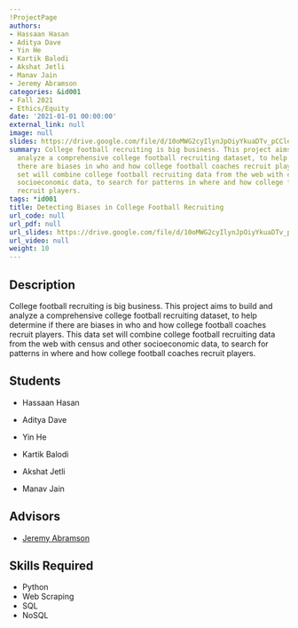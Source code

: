 ```yaml
---
!ProjectPage
authors:
- Hassaan Hasan
- Aditya Dave
- Yin He
- Kartik Balodi
- Akshat Jetli
- Manav Jain
- Jeremy Abramson
categories: &id001
- Fall 2021
- Ethics/Equity
date: '2021-01-01 00:00:00'
external_link: null
image: null
slides: https://drive.google.com/file/d/10oMWG2cyIlynJpOiyYkuaDTv_pCCleJI/view?usp=sharing
summary: College football recruiting is big business. This project aims to build and
  analyze a comprehensive college football recruiting dataset, to help determine if
  there are biases in who and how college football coaches recruit players. This data
  set will combine college football recruiting data from the web with census and other
  socioeconomic data, to search for patterns in where and how college football coaches
  recruit players.
tags: *id001
title: Detecting Biases in College Football Recruiting
url_code: null
url_pdf: null
url_slides: https://drive.google.com/file/d/10oMWG2cyIlynJpOiyYkuaDTv_pCCleJI/view?usp=sharing
url_video: null
weight: 10
---
```

## Description

College football recruiting is big business. This project aims to build and analyze a comprehensive college football recruiting dataset, to help determine if there are biases in who and how college football coaches recruit players. This data set will combine college football recruiting data from the web with census and other socioeconomic data, to search for patterns in where and how college football coaches recruit players.





## Students

* Hassaan Hasan

* Aditya Dave

* Yin He

* Kartik Balodi

* Akshat Jetli

* Manav Jain

## Advisors

* [Jeremy Abramson](../../../author/jeremy-abramson)

## Skills Required


* Python
* Web Scraping
* SQL
* NoSQL